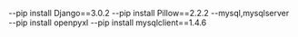 --pip install Django==3.0.2
--pip install Pillow==2.2.2
--mysql,mysqlserver
--pip install openpyxl
--pip install mysqlclient==1.4.6
